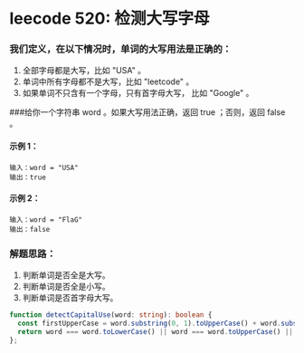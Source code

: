 # leecode 520: 检测大写字母

### 我们定义，在以下情况时，单词的大写用法是正确的：
1. 全部字母都是大写，比如 "USA" 。
2. 单词中所有字母都不是大写，比如 "leetcode" 。
3. 如果单词不只含有一个字母，只有首字母大写， 比如 "Google" 。

###给你一个字符串 word 。如果大写用法正确，返回 true ；否则，返回 false 。

#### 示例 1：
```
输入：word = "USA"
输出：true
```
#### 示例 2：
```
输入：word = "FlaG"
输出：false
```

### 解题思路：
1. 判断单词是否全是大写。
2. 判断单词是否全是小写。
3. 判断单词是否首字母大写。
```ts
function detectCapitalUse(word: string): boolean {
  const firstUpperCase = word.substring(0, 1).toUpperCase() + word.substring(1).toLowerCase()
  return word === word.toLowerCase() || word === word.toUpperCase() || word === firstUpperCase
};
```
